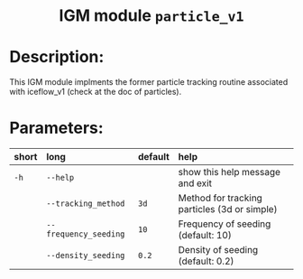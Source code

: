 
### <h1 align="center" id="title">IGM module `particle_v1` </h1>

# Description:

This IGM module implments the former particle tracking routine
associated with iceflow_v1 (check at the doc of particles).
 
# Parameters: 


|short|long|default|help|
| :--- | :--- | :--- | :--- |
|`-h`|`--help`||show this help message and exit|
||`--tracking_method`|`3d`|Method for tracking particles (3d or simple)|
||`--frequency_seeding`|`10`|Frequency of seeding (default: 10)|
||`--density_seeding`|`0.2`|Density of seeding (default: 0.2)|
